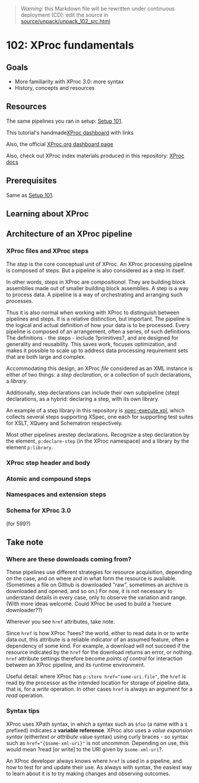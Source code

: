
> *Warning:* this Markdown file will be rewritten under continuous deployment (CD): edit the source in [source/unpack/unpack_102_src.html](../../source/unpack/unpack_102_src.html) 

# 102: XProc fundamentals



## Goals

* More familiarity with XProc 3.0: more syntax
* History, concepts and resources


## Resources

The same pipelines you ran in setup: [Setup 101](../setup/setup_101_src.html).

This tutorial's handmade[XProc dashboard](../../xproc-dashboard.md) with links

Also, the official [XProc.org dashboard page](https://xproc.org)

Also, check out XProc index materials produced in this repository: [XProc docs](../../../xproc-doc/readme.md)

## Prerequisites

Same as [Setup 101](setup_101_src.html).

## Learning about XProc

## Architecture of an XProc pipeline

### XProc files and XProc steps

The *step* is the core conceptual unit of XProc. An XProc processing pipeline is composed of steps. But a pipeline is also considered as a step in itself.

In other words, steps in XProc are *compositional*. They are building block assemblies made out of smaller building block assemblies. A step is a way to process data. A pipeline is a way of orchestrating and arranging such processes.

Thus it is also normal when working with XProc to distinguish between pipelines and steps. It is a relative distinction, but important. The pipeline is the logical and actual definition of how your data is to be processed. Every pipeline is composed of an arrangement, often a series, of such definitions. The definitions - the steps - include ?primitives?, and are designed for generality and reusability. This saves work, focuses optimization, and makes it possible to scale up to address data processing requirement sets that are both large and complex.

Accommodating this design, an XProc *file* considered as an XML instance is either of two things: a *step declaration*, or a collection of such declarations, a *library*.

Additionally, step declarations can include their own subpipeline (step) declarations, as a hybrid: declaring a step, with its own library.

An example of a step library in this repository is [xpec-execute.xpl](../../../xspec/xspec-execute.xpl), which collects several steps supporting XSpec, one each for supporting test suites for XSLT, XQuery and Schematron respectively.

Most other pipelines arestep declarations. Recognize a step declaration by the element, `p:declare-step` (in the XProc namespace) and a library by the element `p:library`.

### XProc step header and body

### Atomic and compound steps

### Namespaces and extension steps

### Schema for XProc 3.0

(for 599?)

## Take note

### Where are these downloads coming from?

These pipelines use different strategies for resource acquisition, depending on the case, and on where and in what form the resource is available. (Sometimes a file on Github is downloaded "raw", sometimes an archive is downloaded and opened, and so on.) For now, it is not necessary to understand details in every case, only to observe the variation and range. (With more ideas welcome. Could XProc be used to build a ?secure downloader??)

Wherever you see `href` attributes, take note.

Since `href` is how XProc ?sees? the world, either to read data in or to write data out, this attribute is a reliable indicator of an assumed feature, often a dependency of some kind. For example, a download will not succeed if the resource indicated by the `href` for the download returns an error, or nothing. `href` attribute settings therefore become *points of control* for interaction between an XProc pipeline, and its runtime environment.

Useful detail: where XProc has `p:store href="some-uri.file"`, the `href` is read by the processor as the intended location for storage of pipeline data, that is, for a *write* operation. In other cases `href` is always an argument for a *read* operation.

### Syntax tips

XProc uses XPath syntax, in which a syntax such as `$foo` (a name with a `$` prefixed) indicates a **variable reference**. XProc also uses a *value expansion syntax* (either*text* or *attribute* value syntax) using curly braces - so syntax such as `href="{$some-xml-uri}"` is not uncommon. Depending on use, this would mean ?read [or write] to the URI given by `$some-xml-uri`?.

An XProc developer always knows where `href` is used in a pipeline, and how to test for and update their use. As always with syntax, the easiest way to learn about it is to try making changes and observing outcomes.
